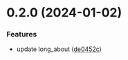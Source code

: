 # 0.2.0 (2024-01-02)


### Features

* update long_about ([de0452c](https://github.com/wangxdmm/doc/commit/de0452cd7bced11ea0d7e9dbc0377bfc10b65655))



